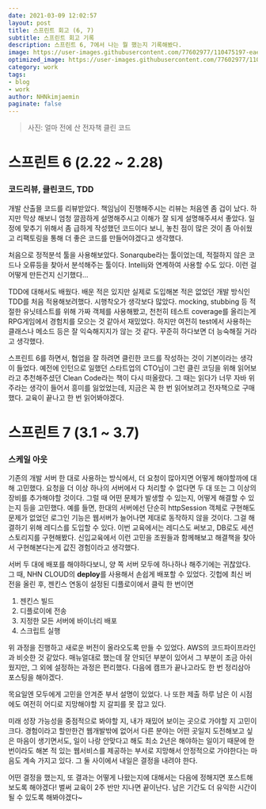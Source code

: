 ```yaml
---
date: 2021-03-09 12:02:57
layout: post
title: 스프린트 회고 (6, 7)
subtitle: 스프린트 회고 기록
description: 스프린트 6, 7에서 나는 뭘 했는지 기록해봤다.
image: https://user-images.githubusercontent.com/77602977/110475197-eaea6380-8123-11eb-946e-cc26be2970d0.png
optimized_image: https://user-images.githubusercontent.com/77602977/110475197-eaea6380-8123-11eb-946e-cc26be2970d0.png
category: work
tags:
- blog
- work
author: NHNkimjaemin
paginate: false
---
```

> 사진: 얼마 전에 산 전자책 클린 코드


# 스프린트 6 (2.22 ~ 2.28)
### 코드리뷰, 클린코드, TDD

개발 산출믈 코드를 리뷰받았다. 책임님이 진행해주시는 리뷰는 처음엔 좀 겁이 났다. 하지만 막상 해보니 엄청 깔끔하게 설명해주시고 이해가 잘 되게 설명해주셔서 좋았다.
일정에 맞추기 위해서 좀 급하게 작성했던 코드이다 보니, 놓친 점이 많은 것이 좀 아쉬웠고 리팩토링을 통해 더 좋은 코드를 만들어야겠다고 생각했다.

처음으로 정적분석 툴을 사용해보았다. Sonarqube라는 툴이었는데, 적절하지 않은 코드나 오류등을 찾아서 분석해주는 툴이다. Intellij와 연계하여 사용할 수도 있다. 이런 걸 어떻게 만든건지 신기했다...

TDD에 대해서도 배웠다. 배운 적은 있지만 실제로 도입해본 적은 없었던 개발 방식인 TDD를 처음 적용해보려했다. 시행착오가 생각보다 많았다. mocking, stubbing 등 적절한 유닛테스트를 위해 가짜 객체를 사용해봤고, 천천히 테스트 coverage를 올리는게 RPG게임에서 경험치를 모으는 것 같아서 재밌었다. 하지만 여전히 test에서 사용하는 클래스나 메소드 등은 잘 익숙해지지가 않는 것 같다. 꾸준히 하다보면 더 능숙해질 거라고 생각했다.

스프린트 6를 하면서, 협업을 잘 하려면 클린한 코드를 작성하는 것이 기본이라는 생각이 들었다. 예전에 인턴으로 일했던 스타트업의 CTO님이 그런 클린 코딩을 위해 읽어보라고 추천해주셨던 Clean Code라는 책이 다시 떠올랐다. 그 때는 읽다가 너무 자바 위주라는 생각이 들어서 흥미를 잃었었는데, 지금은 꼭 한 번 읽어보려고 전자책으로 구매했다. 교육이 끝나고 한 번 읽어봐야겠다.

# 스프린트 7 (3.1 ~ 3.7)
### 스케일 아웃
기존의 개발 서버 한 대로 사용하는 방식에서, 더 요청이 많아지면 어떻게 해야할까에 대해 고민했다. 요청을 더 이상 하나의 서버에서 다 처리할 수 없다면 두 대 또는 그 이상의 장비를 추가해야할 것이다. 그럴 때 어떤 문제가 발생할 수 있는지, 어떻게 해결할 수 있는지 등을 고민했다. 예를 들면, 한대의 서버에선 단순히 httpSession 객체로 구현해도 문제가 없었던 로그인 기능은 웹서버가 늘어나면 제대로 동작하지 않을 것이다. 그걸 해결하기 위해 레디스를 도입할 수 있다. 이번 교육에서는 레디스도 써보고, DB로도 세션스토리지를 구현해봤다. 
신입교육에서 이런 고민을 조원들과 함께해보고 해결책을 찾아서 구현해본다는게 값진 경험이라고 생각했다.

서버 두 대에 배포를 해야하다보니, 양 쪽 서버 모두에 하나하나 해주기에는 귀찮았다. 그 때,  NHN CLOUD의 **deploy**를 사용해서 손쉽게 배포할 수 있었다. 깃헙에 최신 버전을 올린 후, 젠킨스 연동이 설정된 디플로이에서 클릭 한 번이면 

1. 젠킨스 빌드 
2. 디플로이에 전송 
3. 지정한 모든 서버에 바이너리 배포 
4. 스크립트 실행

위 과정을 진행하고 새로운 버전이 올라오도록 만들 수 있었다. AWS의 코드파이프라인과 비슷한 것 같았다. 매뉴얼대로 했는데 잘 안되던 부분이 있어서 그 부분이 조금 아쉬웠지만, 그 외에 설정하는 과정은 편리했다. 다음에 캠프가 끝나고라도 한 번 정리삼아 포스팅을 해야겠다.

목요일엔 모두에게 고민을 안겨준 부서 설명이 있었다. 나 또한 제출 하루 남은 이 시점에도 여전히 어디로 지망해야할 지 갈피를 못 잡고 있다. 

미래 성장 가능성을 중점적으로 봐야할 지, 내가 재밌어 보이는 곳으로 가야할 지 고민이 크다. 경험이라고 할만한건 웹개발밖에 없어서 다른 분야는 어떤 곳일지 도전해보고 싶은 마음이 생기면서도, 일이 나랑 안맞다고 해도 최소 2년은 해야하는 일이기 때문에 한 번이라도 해본 적 있는 웹서비스를 제공하는 부서로 지망해서 안정적으로 가야한다는 마음도 계속 가지고 있다. 그 둘 사이에서 내일은 결정을 내려야 한다. 

어떤 결정을 했는지, 또 결과는 어떻게 나왔는지에 대해서는 다음에 정해지면 포스트해보도록 해야겠다! 벌써 교육이 2주 반만 지나면 끝이난다. 남은 기간도 더 유익한 시간이 될 수 있도록 해봐야겠다~
